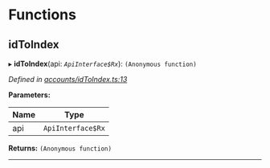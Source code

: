 

# Functions

<a id="idtoindex"></a>

##  idToIndex

▸ **idToIndex**(api: *`ApiInterface$Rx`*): `(Anonymous function)`

*Defined in [accounts/idToIndex.ts:13](https://github.com/polkadot-js/api/blob/fa6d38f/packages/api-derive/src/accounts/idToIndex.ts#L13)*

**Parameters:**

| Name | Type |
| ------ | ------ |
| api | `ApiInterface$Rx` |

**Returns:** `(Anonymous function)`

___

